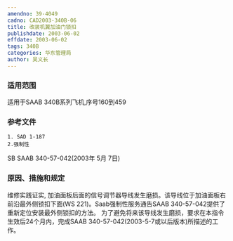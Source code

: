 ```yaml
---
amendno: 39-4049
cadno: CAD2003-340B-06
title: 改装机翼加油门锁扣
publishdate: 2003-06-02
effdate: 2003-06-02
tags: 340B
categories: 华东管理局
author: 吴义长
---
```


### 适用范围 
适用于SAAB 340B系列飞机,序号160到459

### 参考文件
    1. SAD 1-187 
    2.强制性 
SB SAAB 340-57-042(2003年 5月 7日) 


### 原因、措施和规定 
维修实践证实, 加油面板后面的信号调节器导线发生磨损。该导线位于加油面板右前沿最外侧锁扣下面(WS 221)。Saab强制性服务通告SAAB 340-57-042提供了重新定位安装最外侧锁扣的方法。 
    为了避免将来该导线发生磨损，要求在本指令生效后24个月内，完成SAAB 340-57-042(2003-5-7或以后版本)所描述的工作。
